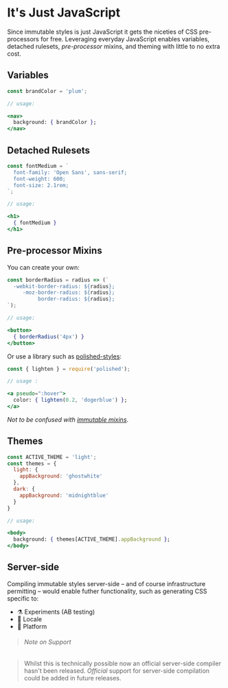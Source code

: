 # It's Just JavaScript

Since immutable styles is just JavaScript it gets the niceties of CSS pre-processors for free. Leveraging everyday JavaScript enables variables, detached rulesets, *pre-processor* mixins, and theming with little to no extra cost.

## Variables

```jsx
const brandColor = 'plum';

// usage:

<nav>
  background: { brandColor };
</nav>
```

## Detached Rulesets

```jsx
const fontMedium = `
  font-family: 'Open Sans', sans-serif;
  font-weight: 600;
  font-size: 2.1rem;
`;

// usage:

<h1>
  { fontMedium }
</h1>
```

## Pre-processor Mixins

You can create your own:

```jsx
const borderRadius = radius => (`
  -webkit-border-radius: ${radius};
     -moz-border-radius: ${radius};
          border-radius: ${radius};
`);

// usage:

<button>
  { borderRadius('4px') }
</button>
```

Or use a library such as [polished-styles](https://github.com/styled-components/polished):

```jsx
const { lighten } = require('polished');

// usage :

<a pseudo=":hover">
  color: { lighten(0.2, 'dogerblue') };
</a>
```

*Not to be confused with [immutable mixins](advancedConcepts/immutableMixins.md)*.

## Themes

```jsx
const ACTIVE_THEME = 'light';
const themes = {
  light: {
    appBackground: 'ghostwhite'
  },
  dark: {
    appBackground: 'midnightblue'
  }
}

// usage:

<body>
  background: { themes[ACTIVE_THEME].appBackground };
</body>
```

## Server-side

Compiling immutable styles server-side – and of course infrastructure permitting – would enable futher functionality, such as generating CSS specific to:

- ⚗️ Experiments (AB testing)
- 🎌 Locale
- 📱 Platform

> ###### Note on Support

> Whilst this is technically possible now an official server-side compiler hasn't been released. *Official* support for server-side compilation could be added in future releases.


